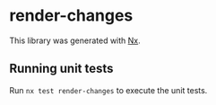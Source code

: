# render-changes

This library was generated with [Nx](https://nx.dev).

## Running unit tests

Run `nx test render-changes` to execute the unit tests.
